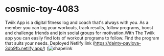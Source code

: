 # cosmic-toy-4083
Twiik App is a digital fitness log and coach that's always with you. As a member you can log your workouts, track results, follow programs, boost and challenge friends and join social groups for motivation.With The Twiik app you can easily find lots of workout programs to follow. Find the program that suits your needs.
Deployed Netlify link (https://dainty-pavlova-3db9fb.netlify.app/)
(![shapelink](https://user-images.githubusercontent.com/105062279/212536664-0eee2fbb-ac0b-4581-b8c7-e3b49b65db76.png)

